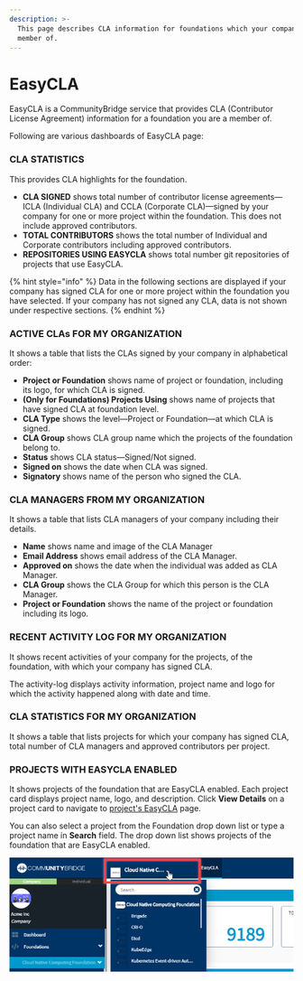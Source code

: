 ```yaml
---
description: >-
  This page describes CLA information for foundations which your company is a
  member of.
---
```


# EasyCLA

EasyCLA is a CommunityBridge service that provides CLA \(Contributor License Agreement\) information for a foundation you are a member of.

Following are various dashboards of EasyCLA page:

### CLA STATISTICS

This provides CLA highlights for the foundation.

* **CLA SIGNED** shows total number of contributor license agreements—ICLA \(Individual CLA\) and CCLA \(Corporate CLA\)—signed by your company for one or more project within the foundation. This does not include approved contributors.
* **TOTAL CONTRIBUTORS** shows the total number of Individual and Corporate contributors including approved contributors.
* **REPOSITORIES USING EASYCLA** shows total number git repositories of projects that use EasyCLA.

{% hint style="info" %}
Data in the following sections are displayed if your company has signed CLA for one or more project within the foundation you have selected. If your company has not signed any CLA, data is not shown under respective sections.
{% endhint %}

### ACTIVE CLAs FOR MY ORGANIZATION

It shows a table that lists the CLAs signed by your company in alphabetical order:

* **Project or Foundation** shows name of project or foundation, including its logo, for which CLA is signed.
* **\(Only for Foundations\) Projects Using** shows name of projects that have signed CLA at foundation level.
* **CLA Type** shows the level—Project or Foundation—at which CLA is signed.
* **CLA Group** shows CLA group name which the projects of the foundation belong to. 
* **Status** shows CLA status—Signed/Not signed.
* **Signed on** shows the date when CLA was signed.
* **Signatory** shows name of the person who signed the CLA.

### CLA MANAGERS FROM MY ORGANIZATION

It shows a table that lists CLA managers of your company including their details.

* **Name** shows name and image of the CLA Manager
* **Email Address** shows email address of the CLA Manager.
* **Approved on** shows the date when the individual was added as CLA Manager. 
* **CLA Group** shows the CLA Group for which this person is the CLA Manager.
* **Project or Foundation** shows the name of the project or foundation including its logo.

### RECENT ACTIVITY LOG FOR MY ORGANIZATION

It shows recent activities of your company for the projects, of the foundation, with which your company has signed CLA.

The activity-log displays activity information, project name and logo for which the activity happened along with date and time.

### CLA STATISTICS FOR MY ORGANIZATION

It shows a table that lists projects for which your company has signed CLA, total number of CLA managers and approved contributors per project.

### PROJECTS WITH EASYCLA ENABLED

It shows projects of the foundation that are EasyCLA enabled. Each project card displays project name, logo, and description. Click **View Details** on a project card to navigate to [project's EasyCLA](../projects/easycla/) page. 

You can also select a project from the Foundation drop down list or type a project name in **Search** field. The drop down list shows projects of the foundation that are EasyCLA enabled.

![](../../../.gitbook/assets/foundation-drop-down.png)

